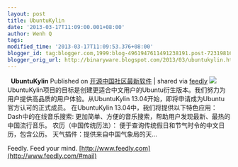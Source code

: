 ```yaml
---
layout: post
title: UbuntuKylin
date: '2013-03-17T11:09:00.001+08:00'
author: Wenh Q
tags:
modified_time: '2013-03-17T11:09:53.376+08:00'
blogger_id: tag:blogger.com,1999:blog-4961947611491238191.post-7231981631678489508
blogger_orig_url: http://binaryware.blogspot.com/2013/03/ubuntukylin.html
---
```


  
**UbuntuKylin**
Published on
[开源中国社区最新软件](http://www.oschina.net/p/ubuntukylin) | shared
via [feedly](http://www.feedly.com)
[![](http://www.oschina.net/img/logo/UbuntuKylin.gif)](http://www.oschina.net/p/ubuntukylin)
UbuntuKylin项目的目标是创建更适合中文用户的Ubuntu衍生版本。我们努力为用户提供高品质的用户体验。从UbuntuKylin
13.04开始，即将申请成为Ubuntu官方认可的正式成员。 在UbuntuKylin
13.04中，我们将提供以下特色应用： Dash中的在线音乐搜索:
更加简单、方便的音乐搜索，帮助用户发现最新、最热的中国流行音乐。
农历（中国传统历法）： 便于查询传统假日和节气时令的中文日历，包含公历。
天气插件：提供来自中国气象局的天...

Feedly. Feed your mind.
[http://www.feedly.com](http://www.feedly.com/#mail)

